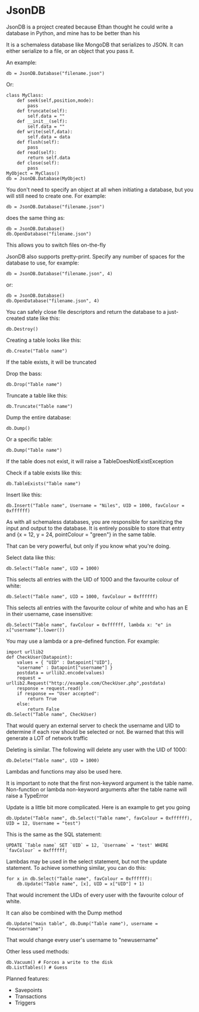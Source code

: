 # JsonDB
JsonDB is a project created because Ethan thought he could write a database in Python, and mine has to be better than his

It is a schemaless database like MongoDB that serializes to JSON. It can either serialize to a file, or an object that you pass it.

An example:

    db = JsonDB.Database("filename.json")

Or:

    class MyClass:
        def seek(self,position,mode):
            pass
        def truncate(self):
            self.data = ""
        def __init__(self):
            self.data = ""
        def write(self,data):
            self.data = data
        def flush(self):
            pass
        def read(self):
            return self.data
        def close(self):
            pass
    MyObject = MyClass()
    db = JsonDB.Database(MyObject)

You don't need to specify an object at all when initiating a database, but you will still need to create one. For example:

    db = JsonDB.Database("filename.json")

does the same thing as:

    db = JsonDB.Database()
    db.OpenDatabase("filename.json")

This allows you to switch files on-the-fly

JsonDB also supports pretty-print. Specify any number of spaces for the database to use, for example:

    db = JsonDB.Database("filename.json", 4)

or:

    db = JsonDB.Database()
    db.OpenDatabase("filename.json", 4)


You can safely close file descriptors and return the database to a just-created state like this:

    db.Destroy()

Creating a table looks like this:

    db.Create("Table name")

If the table exists, it will be truncated

Drop the bass:

    db.Drop("Table name")

Truncate a table like this:

    db.Truncate("Table name")

Dump the entire database:

    db.Dump()

Or a specific table:

    db.Dump("Table name")

If the table does not exist, it will raise a TableDoesNotExistException

Check if a table exists like this:

    db.TableExists("Table name")

Insert like this:

    db.Insert("Table name", Username = "Niles", UID = 1000, favColour = 0xffffff)

As with all schemaless databases, you are responsible for sanitizing the input and output to the database. It is entirely possible to store that entry and {x = 12, y = 24, pointColour = "green"} in the same table. 

That can be very powerful, but only if you know what you're doing.

Select data like this:

    db.Select("Table name", UID = 1000)

This selects all entries with the UID of 1000 and the favourite colour of white:

    db.Select("Table name", UID = 1000, favColour = 0xffffff)

This selects all entries with the favourite colour of white and who has an E in their username, case insensitive:

    db.Select("Table name", favColour = 0xffffff, lambda x: "e" in x["username"].lower())
	
You may use a lambda or a pre-defined function. For example:

    import urllib2
	def CheckUser(Datapoint):
		values = { "UID" : Datapoint["UID"],
		"username" : Datapoint["username"] }
		postdata = urllib2.encode(values)
		request = urllib2.Request("http://example.com/CheckUser.php",postdata)
		response = request.read()
		if response == "User accepted":
			return True
		else:
			return False
	db.Select("Table name", CheckUser)
	
That would query an external server to check the username and UID to determine if each row should be selected or not. Be warned that this will generate a LOT of network traffic

Deleting is similar. The following will delete any user with the UID of 1000:

    db.Delete("Table name", UID = 1000)

Lambdas and functions may also be used here.

It is important to note that the first non-keyword argument is the table name. Non-function or lambda non-keyword arguments after the table name will raise a TypeError

Update is a little bit more complicated. Here is an example to get you going

    db.Update("Table name", db.Select("Table name", favColour = 0xffffff), UID = 12, Username = "test")

This is the same as the SQL statement:

    UPDATE `Table name` SET `UID` = 12, `Username` = 'test' WHERE `favColour` = 0xffffff;

Lambdas may be used in the select statement, but not the update statement. To achieve something similar, you can do this:

    for x in db.Select("Table name", favColour = 0xffffff):
        db.Update("Table name", [x], UID = x["UID"] + 1)

That would increment the UIDs of every user with the favourite colour of white.

It can also be combined with the Dump method

    db.Update("main table", db.Dump("Table name"), username = "newusername")
	
That would change every user's username to "newusername"

Other less used methods:

    db.Vacuum() # Forces a write to the disk
    db.ListTables() # Guess

Planned features:

*   Savepoints
*   Transactions
*   Triggers